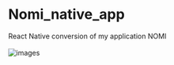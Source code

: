 # Nomi_native_app
React Native conversion of my application NOMI
<br><br>
![images](https://i.imgur.com/v14PEAm.jpg)
